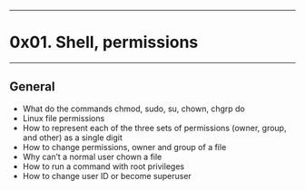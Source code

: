 ****************************************************
<h1>0x01. Shell, permissions</h1>

*****************************************************

<h2>General</h2>

<ul>
  <li>What do the commands chmod, sudo, su, chown, chgrp do</li>
<li>Linux file permissions</li>
<li>How to represent each of the three sets of permissions (owner, group, and other) as a single digit</li>
<li>How to change permissions, owner and group of a file</li>
<li>Why can’t a normal user chown a file</li>
<li>How to run a command with root privileges</li>
<li>How to change user ID or become superuser</li>
  
 </ul> 

